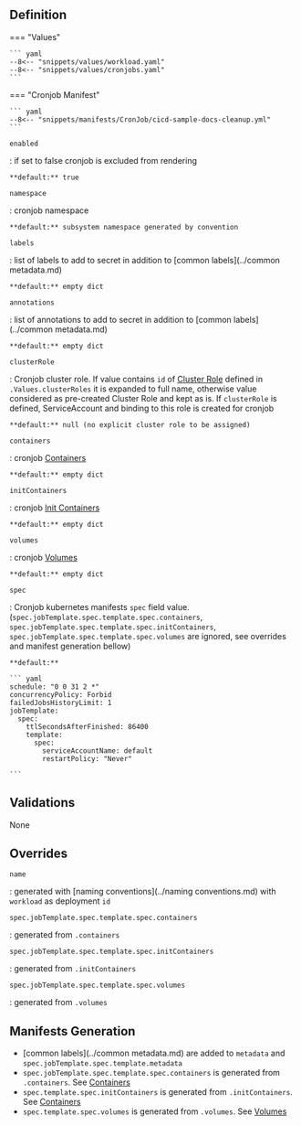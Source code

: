 
## Definition


=== "Values"

    ``` yaml
    --8<-- "snippets/values/workload.yaml"
    --8<-- "snippets/values/cronjobs.yaml"
    ```

=== "Cronjob Manifest"

    ``` yaml
    --8<-- "snippets/manifests/CronJob/cicd-sample-docs-cleanup.yml"
    ```

`enabled`

:   if set to false cronjob is excluded from rendering

    **default:** true

`namespace`

:   cronjob namespace

    **default:** subsystem namespace generated by convention

`labels`

:   list of labels to add to secret in addition to [common labels](../common metadata.md)

    **default:** empty dict

`annotations`

:   list of annotations to add to secret in addition to [common labels](../common metadata.md)

    **default:** empty dict

`clusterRole`

:   Cronjob cluster role. If value contains `id` of [Cluster Role](../Resources/cluster-role.md) defined in `.Values.clusterRoles` it is expanded to full name, otherwise value considered as pre-created Cluster Role and kept as is. If `clusterRole` is defined, ServiceAccount and binding to this role is created for cronjob

    **default:** null (no explicit cluster role to be assigned)    

`containers`

:   cronjob [Containers](../Components/containers.md)

    **default:** empty dict

`initContainers`

:   cronjob [Init Containers](../Components/containers.md)

    **default:** empty dict

`volumes`

:   cronjob [Volumes](../Components/volumes.md)

    **default:** empty dict


`spec`    

:   Cronjob kubernetes manifests `spec` field value.  (`spec.jobTemplate.spec.template.spec.containers`, `spec.jobTemplate.spec.template.spec.initContainers`, `spec.jobTemplate.spec.template.spec.volumes`  are ignored, see overrides and manifest generation bellow)


    **default:** 
    
    ``` yaml
    schedule: "0 0 31 2 *"
    concurrencyPolicy: Forbid
    failedJobsHistoryLimit: 1
    jobTemplate:
      spec:
        ttlSecondsAfterFinished: 86400
        template:
          spec:
            serviceAccountName: default
            restartPolicy: "Never"

    ```


## Validations

None

## Overrides

`name`

:   generated with [naming conventions](../naming conventions.md) with `workload` as deployment `id`

`spec.jobTemplate.spec.template.spec.containers`

:   generated from `.containers`

`spec.jobTemplate.spec.template.spec.initContainers`

:   generated from `.initContainers`

`spec.jobTemplate.spec.template.spec.volumes`

:   generated from `.volumes`


## Manifests Generation 

- [common labels](../common metadata.md) are added to `metadata` and `spec.jobTemplate.spec.template.metadata` 
- `spec.jobTemplate.spec.template.spec.containers` is generated  from `.containers`. See [Containers](../Components/containers.md)
- `spec.template.spec.initContainers` is generated  from `.initContainers`. See [Containers](../Components/containers.md)
- `spec.template.spec.volumes` is generated  from `.volumes`. See [Volumes](../Components/volumes.md)  